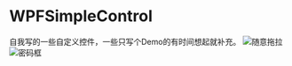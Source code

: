 # WPFSimpleControl
自我写的一些自定义控件，一些只写个Demo的有时间想起就补充。
![随意拖拉](https://user-images.githubusercontent.com/41409915/182990804-e42c5335-b5d3-4d18-bf2a-db4518986b36.gif)
![密码框](https://user-images.githubusercontent.com/41409915/182990818-e00bdb44-c3cf-4d3a-8b3c-a1ed4dfcd620.gif)
